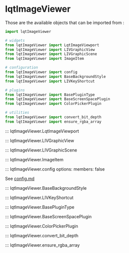 # lqtImageViewer

Those are the available objects that can be imported from :

```python
import lqtImageViewer
```

```python
# widgets
from lqtImageViewer import LqtImageViewport
from lqtImageViewer import LIVGraphicView
from lqtImageViewer import LIVGraphicScene
from lqtImageViewer import ImageItem

# configuration
from lqtImageViewer import config
from lqtImageViewer import BaseBackgroundStyle
from lqtImageViewer import LIVKeyShortcut

# plugins
from lqtImageViewer import BasePluginType
from lqtImageViewer import BaseScreenSpacePlugin
from lqtImageViewer import ColorPickerPlugin

# utilities
from lqtImageViewer import convert_bit_depth
from lqtImageViewer import ensure_rgba_array
```

::: lqtImageViewer.LqtImageViewport

::: lqtImageViewer.LIVGraphicView

::: lqtImageViewer.LIVGraphicScene

::: lqtImageViewer.ImageItem

::: lqtImageViewer.config
    options:
        members: false

See [config.md]()

::: lqtImageViewer.BaseBackgroundStyle

::: lqtImageViewer.LIVKeyShortcut

::: lqtImageViewer.BasePluginType

::: lqtImageViewer.BaseScreenSpacePlugin

::: lqtImageViewer.ColorPickerPlugin

::: lqtImageViewer.convert_bit_depth

::: lqtImageViewer.ensure_rgba_array